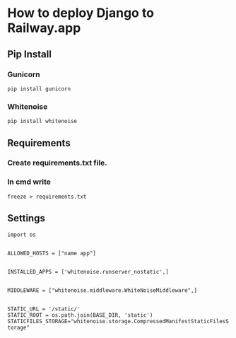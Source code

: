 <h1>How to deploy Django to Railway.app</h1>

<h2>Pip Install</h2>
<h3>Gunicorn</h3> <code>pip install gunicorn</code>
<h3>Whitenoise</h3> <code>pip install whitenoise</code>
<br>

<h2>Requirements</h2>
<h3>Create requirements.txt file.</h3>
<h3>In cmd write</h3><code>freeze > requirements.txt</code>
<br>

<h2>Settings</h2>
<code>import os
<br>
ALLOWED_HOSTS = ["name app"]
<br>
INSTALLED_APPS = ['whitenoise.runserver_nostatic',]
<br>
MIDDLEWARE = ["whitenoise.middleware.WhiteNoiseMiddleware",]
<br>
STATIC_URL = '/static/'
STATIC_ROOT = os.path.join(BASE_DIR, 'static')
STATICFILES_STORAGE="whitenoise.storage.CompressedManifestStaticFilesStorage"</code>

